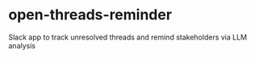 # open-threads-reminder
Slack app to track unresolved threads and remind stakeholders via LLM analysis
